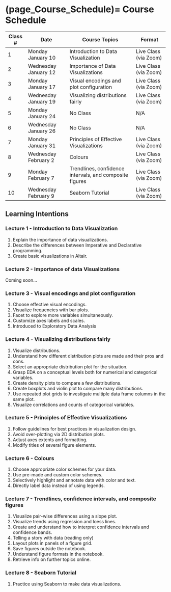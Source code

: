 (page_Course_Schedule)=
Course Schedule
=======================

| Class # | Date                 | Course Topics                                           | Format                |
|---------|----------------------|---------------------------------------------------------|-----------------------|
| 1       | Monday January 10    | Introduction to Data Visualization                      | Live Class (via Zoom) |
| 2       | Wednesday January 12 | Importance of Data Visualizations                       | Live Class (via Zoom) |
| 3       | Monday January 17    | Visual encodings and plot configuration                 | Live Class (via Zoom) |
| 4       | Wednesday January 19 | Visualizing distributions fairly                        | Live Class (via Zoom) |
| 5       | Monday January 24    | No Class                                                | N/A |
| 6       | Wednesday January 26 | No Class                                                | N/A |
| 7       | Monday January 31    | Principles of Effective Visualizations                  | Live Class (via Zoom) |
| 8       | Wednesday February 2 | Colours                                                 | Live Class (via Zoom) |
| 9       | Monday February 7    | Trendlines, confidence intervals, and composite figures | Live Class (via Zoom) |
| 10      | Wednesday February 9 | Seaborn Tutorial                                        | Live Class (via Zoom) |

## Learning Intentions

### Lecture 1 - Introduction to Data Visualization

1. Explain the importance of data visualizations.
1. Describe the differences between Imperative and Declarative programming.
1. Create basic visualizations in Altair.

### Lecture 2 - Importance of data Visualizations

Coming soon...

### Lecture 3 - Visual encodings and plot configuration

1. Choose effective visual encodings.
1. Visualize frequencies with bar plots.
1. Facet to explore more variables simultaneously.
1. Customize axes labels and scales.
1. Introduced to Exploratory Data Analysis

### Lecture 4 - Visualizing distributions fairly

1. Visualize distributions.
1. Understand how different distribution plots are made and their pros and cons.
1. Select an appropriate distribution plot for the situation.
1. Grasp EDA on a conceptual levels both for numerical and categorical variables.
1. Create density plots to compare a few distributions.
1. Create boxplots and violin plot to compare many distributions.
1. Use repeated plot grids to investigate multiple data frame columns in the same plot.
1. Visualize correlations and counts of categorical variables.

### Lecture 5 - Principles of Effective Visualizations

1. Follow guidelines for best practices in visualization design.
1. Avoid over-plotting via 2D distribution plots.
1. Adjust axes extents and formatting.
1. Modify titles of several figure elements.

### Lecture 6 - Colours

1. Choose appropriate color schemes for your data.
1. Use pre-made and custom color schemes.
1. Selectively highlight and annotate data with color and text.
1. Directly label data instead of using legends.

### Lecture 7 - Trendlines, confidence intervals, and composite figures

1. Visualize pair-wise differences using a slope plot.
1. Visualize trends using regression and loess lines.
1. Create and understand how to interpret confidence intervals and confidence bands.
1. Telling a story with data (reading only)
1. Layout plots in panels of a figure grid.
1. Save figures outside the notebook.
1. Understand figure formats in the notebook.
1. Retrieve info on further topics online.

### Lecture 8 - Seaborn Tutorial

1. Practice using Seaborn to make data visualizations.